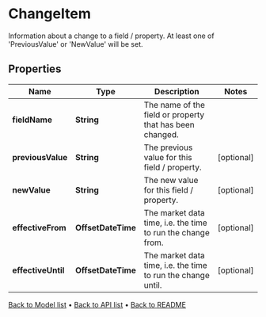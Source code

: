 

# ChangeItem

Information about a change to a field / property. At least one of 'PreviousValue' or 'NewValue' will be set.

## Properties

| Name | Type | Description | Notes |
|------------ | ------------- | ------------- | -------------|
|**fieldName** | **String** | The name of the field or property that has been changed. |  |
|**previousValue** | **String** | The previous value for this field / property. |  [optional] |
|**newValue** | **String** | The new value for this field / property. |  [optional] |
|**effectiveFrom** | **OffsetDateTime** | The market data time, i.e. the time to run the change from. |  [optional] |
|**effectiveUntil** | **OffsetDateTime** | The market data time, i.e. the time to run the change until. |  [optional] |



[Back to Model list](../README.md#documentation-for-models) &#8226; [Back to API list](../README.md#documentation-for-api-endpoints) &#8226; [Back to README](../README.md)



